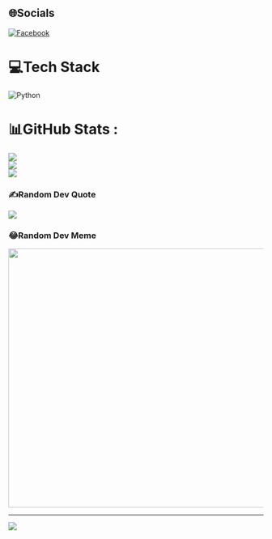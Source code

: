 
## 🌐Socials
[![Facebook](https://img.shields.io/badge/Facebook-%231877F2.svg?logo=Facebook&logoColor=white)](https://facebook.com/1430111948) 

# 💻Tech Stack
![Python](https://img.shields.io/badge/python-3670A0?style=for-the-badge&logo=python&logoColor=ffdd54)
# 📊GitHub Stats :
![](https://github-readme-stats.vercel.app/api?username=lanselot2008&theme=radical&hide_border=false&include_all_commits=false&count_private=false)<br/>
![](https://github-readme-streak-stats.herokuapp.com/?user=lanselot2008&theme=radical&hide_border=false)<br/>
![](https://github-readme-stats.vercel.app/api/top-langs/?username=lanselot2008&theme=radical&hide_border=false&include_all_commits=false&count_private=false&layout=compact)

### ✍️Random Dev Quote
![](https://quotes-github-readme.vercel.app/api?type=horizontal&theme=radical)

### 😂Random Dev Meme
<img src="https://random-memer.herokuapp.com/" width="512px"/>

---
[![](https://visitcount.itsvg.in/api?id=lanselot2008&icon=0&color=0)](https://visitcount.itsvg.in)
